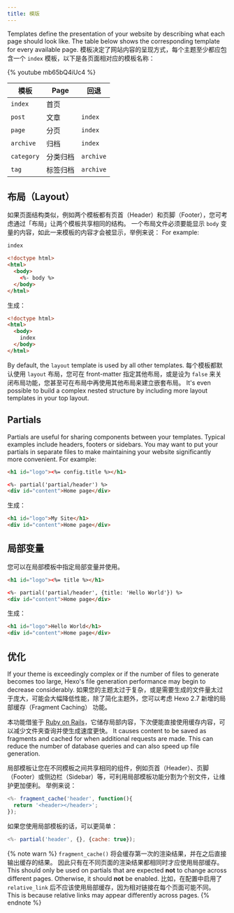 ```yaml
---
title: 模版
---
```


Templates define the presentation of your website by describing what each page should look like. The table below shows the corresponding template for every available page. 模板决定了网站内容的呈现方式，每个主题至少都应包含一个 `index` 模板，以下是各页面相对应的模板名称：

{% youtube mb65bQ4iUc4 %}

| 模板         | Page | 回退        |
| ---------- | ---- | --------- |
| `index`    | 首页   |           |
| `post`     | 文章   | `index`   |
| `page`     | 分页   | `index`   |
| `archive`  | 归档   | `index`   |
| `category` | 分类归档 | `archive` |
| `tag`      | 标签归档 | `archive` |

## 布局（Layout）

如果页面结构类似，例如两个模板都有页首（Header）和页脚（Footer），您可考虑通过「布局」让两个模板共享相同的结构。 一个布局文件必须要能显示 `body` 变量的内容，如此一来模板的内容才会被显示，举例来说： For example:

```html index.ejs
index
```

```html layout.ejs
<!doctype html>
<html>
  <body>
    <%- body %>
  </body>
</html>
```

生成：

```html
<!doctype html>
<html>
  <body>
    index
  </body>
</html>
```

By default, the `layout` template is used by all other templates. 每个模板都默认使用 `layout` 布局，您可在 front-matter 指定其他布局，或是设为 `false` 来关闭布局功能，您甚至可在布局中再使用其他布局来建立嵌套布局。 It's even possible to build a complex nested structure by including more layout templates in your top layout.

## Partials

Partials are useful for sharing components between your templates. Typical examples include headers, footers or sidebars. You may want to put your partials in separate files to make maintaining your website significantly more convenient. For example:

```html partial/header.ejs
<h1 id="logo"><%= config.title %></h1>
```

```html index.ejs
<%- partial('partial/header') %>
<div id="content">Home page</div>
```

生成：

```html
<h1 id="logo">My Site</h1>
<div id="content">Home page</div>
```

## 局部变量

您可以在局部模板中指定局部变量并使用。

```html partial/header.ejs
<h1 id="logo"><%= title %></h1>
```

```html index.ejs
<%- partial('partial/header', {title: 'Hello World'}) %>
<div id="content">Home page</div>
```

生成：

```html
<h1 id="logo">Hello World</h1>
<div id="content">Home page</div>
```

## 优化

If your theme is exceedingly complex or if the number of files to generate becomes too large, Hexo's file generation performance may begin to decrease considerably. 如果您的主题太过于复杂，或是需要生成的文件量太过于庞大，可能会大幅降低性能，除了简化主题外，您可以考虑 Hexo 2.7 新增的局部缓存（Fragment Caching） 功能。

本功能借鉴于 [Ruby on Rails](http://guides.rubyonrails.org/caching_with_rails.html#fragment-caching)，它储存局部内容，下次便能直接使用缓存内容，可以减少文件夹查询并使生成速度更快。 It causes content to be saved as fragments and cached for when additional requests are made. This can reduce the number of database queries and can also speed up file generation.

局部模板让您在不同模板之间共享相同的组件，例如页首（Header）、页脚（Footer）或侧边栏（Sidebar）等，可利用局部模板功能分割为个别文件，让维护更加便利。 举例来说：

```js
<%- fragment_cache('header', function(){
  return '<header></header>';
});
```

如果您使用局部模板的话，可以更简单：

```js
<%- partial('header', {}, {cache: true});
```

{% note warn %}
`fragment_cache()` 将会缓存第一次的渲染结果，并在之后直接输出缓存的结果。 因此只有在不同页面的渲染结果都相同时才应使用局部缓存。 This should only be used on partials that are expected **not** to change across different pages. Otherwise, it should **not** be enabled. 比如，在配置中启用了 `relative_link` 后不应该使用局部缓存，因为相对链接在每个页面可能不同。 This is because relative links may appear differently across pages.
{% endnote %}
